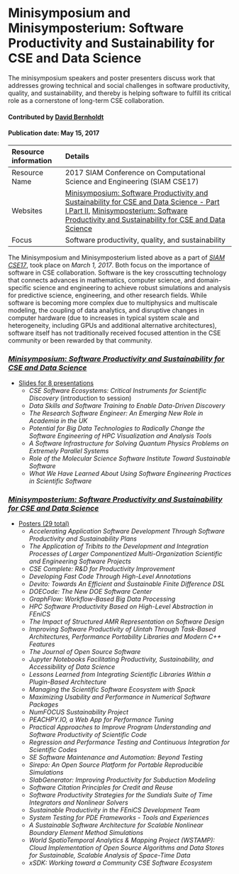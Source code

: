# Minisymposium and Minisymposterium: Software Productivity and Sustainability for CSE and Data Science
<!-- deck text start --> 
The minisymposium speakers and poster presenters discuss work that addresses growing technical and social challenges in software productivity, quality, and sustainability, and thereby is helping software to fulfill its critical role as a cornerstone of long-term CSE collaboration.
<!-- deck text end --> 

#### Contributed by [David Bernholdt](http://github.com/bernhold)
#### Publication date: May 15, 2017


Resource information | Details
:--- | :--- 
Resource Name  | 2017 SIAM Conference on Computational Science and Engineering (SIAM CSE17)
Websites | [Minisymposium: Software Productivity and Sustainability for CSE and Data Science - Part I](http://meetings.siam.org/sess/dsp_programsess.cfm?SESSIONCODE=60947),[Part II](http://meetings.siam.org/sess/dsp_programsess.cfm?SESSIONCODE=60948), [Minisymposterium: Software Productivity and Sustainability for CSE and Data Science](https://meetings.siam.org/sess/dsp_programsess.cfm?SESSIONCODE=62022)
Focus | Software productivity, quality, and sustainability

The Minisymposium and Minisymposterium listed above as a part of *[SIAM CSE17](https://www.siam.org/meetings/cse17/)*, took place on *March 1, 2017*. Both focus on the importance of software in CSE collaboration. Software is the key crosscutting technology that connects advances in mathematics, computer science, and domain-specific science and engineering to achieve robust simulations and analysis for predictive science, engineering, and other research fields. While software is becoming more complex due to multiphysics and multiscale modeling, the coupling of data analytics, and disruptive changes in computer hardware (due to increases in typical system scale and heterogeneity, including GPUs and additional alternative architectures), software itself has not traditionally received focused attention in the CSE community or been rewarded by that community.

### *[Minisymposium: Software Productivity and Sustainability for CSE and Data Science](http://meetings.siam.org/sess/dsp_programsess.cfm?SESSIONCODE=60947)*
- [Slides for 8 presentations](https://doi.org/10.6084/m9.figshare.c.3705946)
  - _CSE Software Ecosystems: Critical Instruments for Scientific Discovery_ (introduction to session)
  - _Data Skills and Software Training to Enable Data-Driven Discovery_
  - _The Research Software Engineer: An Emerging New Role in Academia in the UK_
  - _Potential for Big Data Technologies to Radically Change the Software Engineering of HPC Visualization and Analysis Tools_
  - _A Software Infrastructure for Solving Quantum Physics Problems on Extremely Parallel Systems_
  - _Role of the Molecular Science Software Institute Toward Sustainable Software_
  - _What We Have Learned About Using Software Engineering Practices in Scientific Software_

### *[Minisymposterium: Software Productivity and Sustainability for CSE and Data Science](http://meetings.siam.org/sess/dsp_programsess.cfm?SESSIONCODE=62022)*
- [Posters (29 total)](https://doi.org/10.6084/m9.figshare.c.3703771)
  - _Accelerating Application Software Development Through Software Productivity and Sustainability Plans_
  - _The Application of Tribits to the Development and Integration Processes of Larger Componentized Multi-Organization Scientific and Engineering Software Projects_
  - _CSE Complete: R&D for Productivity Improvement_
  - _Developing Fast Code Through High-Level Annotations_
  - _Devito: Towards An Efficient and Sustainable Finite Difference DSL_
  - _DOECode: The New DOE Software Center_
  - _GraphFlow: Workflow-Based Big Data Processing_
  - _HPC Software Productivity Based on High-Level Abstraction in FEniCS_
  - _The Impact of Structured AMR Representation on Software Design_
  - _Improving Software Productivity of Uintah Through Task-Based Architectures, Performance Portability Libraries and Modern C++ Features_
  - _The Journal of Open Source Software_
  - _Jupyter Notebooks Facilitating Productivity, Sustainability, and Accessibility of Data Science_
  - _Lessons Learned from Integrating Scientific Libraries Within a Plugin-Based Architecture_
  - _Managing the Scientific Software Ecosystem with Spack_
  - _Maximizing Usability and Performance in Numerical Software Packages_
  - _NumFOCUS Sustainability Project_
  - _PEACHPY.IO, a Web App for Performance Tuning_
  - _Practical Approaches to Improve Program Understanding and Software Productivity of Scientific Code_
  - _Regression and Performance Testing and Continuous Integration for Scientific Codes_
  - _SE Software Maintenance and Automation: Beyond Testing_
  - _Sirepo: An Open Source Platform for Portable Reproducible Simulations_
  - _SlabGenerator: Improving Productivity for Subduction Modeling_
  - _Software Citation Principles for Credit and Reuse_
  - _Software Productivity Strategies for the Sundials Suite of Time Integrators and Nonlinear Solvers_
  - _Sustainable Productivity in the FEniCS Development Team_
  - _System Testing for PDE Frameworks - Tools and Experiences_
  - _A Sustainable Software Architecture for Scalable Nonlinear Boundary Element Method Simulations_
  - _World SpatioTemporal Analytics & Mapping Project (WSTAMP): Cloud Implementation of Open Source Algorithms and Data Stores for Sustainable, Scalable Analysis of Space-Time Data_
  - _xSDK: Working toward a Community CSE Software Ecosystem_


<!---
Publish: yes
Categories: Planning, Reliability, Collaboration, Performance
Topics: improving productivity and sustainability, configuration and builds, testing, documentation, software interoperability, strategies for more effective teams, big data
Tags: event, poster
Level: 2
Prerequisites: defaults
Aggregate: subresource, stand-alone
--->
